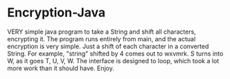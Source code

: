 # Encryption-Java
VERY simple java program to take a String and shift all characters, encrypting it. 
The program runs entirely from main, and the actual encryption is very simple. Just a shift of each character in a converted String.
For example, "string" shifted by 4 comes out to wxvmrk. S turns into W, as it goes T, U, V, W. 
The interface is designed to loop, which took a lot more work than it should have. Enjoy.

